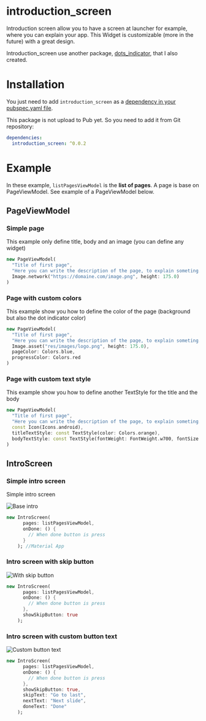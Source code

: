 # introduction_screen

Introduction screen allow you to have a screen at launcher for example, where you can explain your app.
This Widget is customizable (more in the future) with a great design.

Introduction_screen use another package, [dots_indicator](https://github.com/Pyozer/dots_indicator), that I also created.

# Installation

You just need to add `introduction_screen` as a [dependency in your pubspec.yaml file](https://flutter.io/using-packages/).

This package is not upload to Pub yet.
So you need to add it from Git repository:
```yaml
dependencies:
  introduction_screen: ^0.0.2
```

# Example

In these example, `listPagesViewModel` is the **list of pages**. A page is base on PageViewModel. See example of a PageViewModel below.

## PageViewModel

### Simple page

This example only define title, body and an image (you can define any widget)
```dart
new PageViewModel(
  "Title of first page",
  "Here you can write the description of the page, to explain someting...",
  Image.network("https://domaine.com/image.png", height: 175.0)
)
```

### Page with custom colors

This example show you how to define the color of the page (background but also the dot indicator color)
```dart
new PageViewModel(
  "Title of first page",
  "Here you can write the description of the page, to explain someting...",
  Image.asset("res/images/logo.png", height: 175.0),
  pageColor: Colors.blue,
  progressColor: Colors.red
)
```

### Page with custom text style

This example show you how to define another TextStyle for the title and the body
```dart
new PageViewModel(
  "Title of first page",
  "Here you can write the description of the page, to explain someting...",
  const Icon(Icons.android),
  titleTextStyle: const TextStyle(color: Colors.orange),
  bodyTextStyle: const TextStyle(fontWeight: FontWeight.w700, fontSize: 20.0)
)
```

## IntroScreen

### Simple intro screen

Simple intro screen

![Base intro](https://raw.githubusercontent.com/Pyozer/introduction_screen/master/demo/normal.gif)

```dart
new IntroScreen(
      pages: listPagesViewModel,
      onDone: () {
        // When done button is press
      }
    ); //Material App
```

### Intro screen with skip button

![With skip button](https://raw.githubusercontent.com/Pyozer/introduction_screen/master/demo/skip.gif)

```dart
new IntroScreen(
      pages: listPagesViewModel,
      onDone: () {
        // When done button is press
      },
      showSkipButton: true
    ); 
```

### Intro screen with custom button text

![Custom button text](https://raw.githubusercontent.com/Pyozer/introduction_screen/master/demo/custom_buttons.gif)

```dart
new IntroScreen(
      pages: listPagesViewModel,
      onDone: () {
        // When done button is press
      },
      showSkipButton: true,
      skipText: "Go to last",
      nextText: "Next slide",
      doneText: "Done"
    ); 
```
